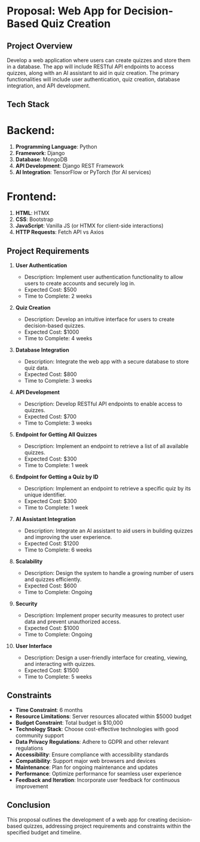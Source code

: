 # Proposal: Web App for Decision-Based Quiz Creation

## Project Overview

Develop a web application where users can create quizzes and store them in a database. The app will include RESTful API endpoints to access quizzes, along with an AI assistant to aid in quiz creation. The primary functionalities will include user authentication, quiz creation, database integration, and API development.

## Tech Stack 

# Backend:

1. **Programming Language**: Python
2. **Framework**: Django
3. **Database**: MongoDB
4. **API Development**: Django REST Framework
5. **AI Integration**: TensorFlow or PyTorch (for AI services)

# Frontend:

1. **HTML**: HTMX
2. **CSS**: Bootstrap
3. **JavaScript**: Vanilla JS (or HTMX for client-side interactions)
4. **HTTP Requests**: Fetch API vs Axios


## Project Requirements

1. **User Authentication**
   - Description: Implement user authentication functionality to allow users to create accounts and securely log in.
   - Expected Cost: $500
   - Time to Complete: 2 weeks

2. **Quiz Creation**
   - Description: Develop an intuitive interface for users to create decision-based quizzes.
   - Expected Cost: $1000
   - Time to Complete: 4 weeks

3. **Database Integration**
   - Description: Integrate the web app with a secure database to store quiz data.
   - Expected Cost: $800
   - Time to Complete: 3 weeks

4. **API Development**
   - Description: Develop RESTful API endpoints to enable access to quizzes.
   - Expected Cost: $700
   - Time to Complete: 3 weeks

5. **Endpoint for Getting All Quizzes**
   - Description: Implement an endpoint to retrieve a list of all available quizzes.
   - Expected Cost: $300
   - Time to Complete: 1 week

6. **Endpoint for Getting a Quiz by ID**
   - Description: Implement an endpoint to retrieve a specific quiz by its unique identifier.
   - Expected Cost: $300
   - Time to Complete: 1 week

7. **AI Assistant Integration**
   - Description: Integrate an AI assistant to aid users in building quizzes and improving the user experience.
   - Expected Cost: $1200
   - Time to Complete: 6 weeks

8. **Scalability**
   - Description: Design the system to handle a growing number of users and quizzes efficiently.
   - Expected Cost: $600
   - Time to Complete: Ongoing

9. **Security**
   - Description: Implement proper security measures to protect user data and prevent unauthorized access.
   - Expected Cost: $1000
   - Time to Complete: Ongoing

10. **User Interface**
    - Description: Design a user-friendly interface for creating, viewing, and interacting with quizzes.
    - Expected Cost: $1500
    - Time to Complete: 5 weeks

## Constraints

- **Time Constraint**: 6 months
- **Resource Limitations**: Server resources allocated within $5000 budget
- **Budget Constraint**: Total budget is $10,000
- **Technology Stack**: Choose cost-effective technologies with good community support
- **Data Privacy Regulations**: Adhere to GDPR and other relevant regulations
- **Accessibility**: Ensure compliance with accessibility standards
- **Compatibility**: Support major web browsers and devices
- **Maintenance**: Plan for ongoing maintenance and updates
- **Performance**: Optimize performance for seamless user experience
- **Feedback and Iteration**: Incorporate user feedback for continuous improvement

## Conclusion

This proposal outlines the development of a web app for creating decision-based quizzes, addressing project requirements and constraints within the specified budget and timeline.


